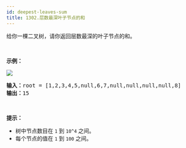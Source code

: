 ```yaml
---
id: deepest-leaves-sum
title: 1302.层数最深叶子节点的和
---
```

给你一棵二叉树，请你返回层数最深的叶子节点的和。

 

**示例：**

**![](https://assets.leetcode-cn.com/aliyun-lc-upload/uploads/2019/12/28/1483_ex1.png)**


<pre><strong>输入：</strong>root = [1,2,3,4,5,null,6,7,null,null,null,null,8]<br/><strong>输出：</strong>15<br/></pre>

 

**提示：**


- 树中节点数目在 <code>1</code> 到 <code>10^4</code> 之间。
- 每个节点的值在 <code>1</code> 到 <code>100</code> 之间。
